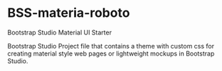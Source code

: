 # BSS-materia-roboto
Bootstrap Studio Material UI Starter

Bootstrap Studio Project file that contains a theme with custom css for creating material style web pages or lightweight mockups in Bootstrap Studio.
